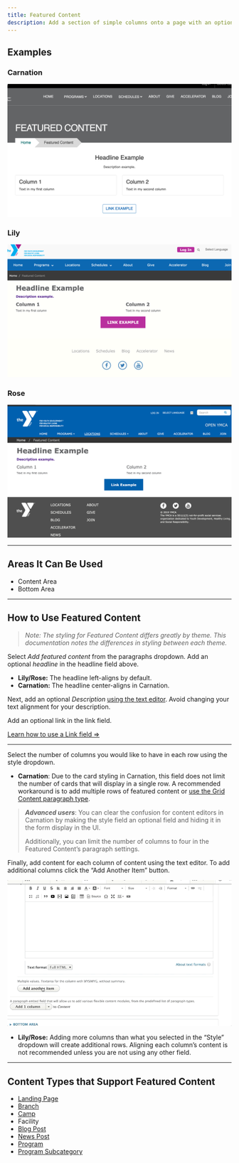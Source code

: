 ```yaml
---
title: Featured Content
description: Add a section of simple columns onto a page with an optional call-to-action button on the bottom, an optional title, and optional description.
---
```


## Examples

### Carnation
![Featured content in Carnation](paragraphs--featured-content--carnation.png)
### Lily
![Featured content in Lily](paragraphs--featured-content--lily.png)
### Rose
![Featured content in Rose](paragraphs--featured-content--rose.png)

---
## Areas It Can Be Used

* Content Area
* Bottom Area

---
## How to Use Featured Content

> *Note: The styling for Featured Content differs greatly by theme. This documentation notes the differences in styling between each theme.*

Select *Add featured content* from the paragraphs dropdown. Add an optional *headline* in the headline field above.

* **Lily/Rose:** The headline left-aligns by default.
* **Carnation:** The headline center-aligns in Carnation.

Next, add an optional *Description* [using the text editor](../../text-editor/basic-text-formatting). Avoid changing your text alignment for your description.

Add an optional link in the link field.

[Learn how to use a Link field ⇒](../../text-editor/adding-links)

---

Select the number of columns you would like to have in each row using the style dropdown.

* **Carnation**: Due to the card styling in Carnation, this field does not limit the number of cards that will display in a single row. A recommended workaround is to add multiple rows of featured content or [use the Grid Content paragraph type](../grid-content).

> ***Advanced users***: You can clear the confusion for content editors in Carnation by making the style field an optional field and hiding it in the form display in the UI.
>
> Additionally, you can limit the number of columns to four in the Featured Content’s paragraph settings.

Finally, add content for each column of content using the text editor. To add additional columns click the “Add Another Item” button.

![Featured content admin fields](paragraphs--featured-content--admin.gif)

* **Lily/Rose:** Adding more columns than what you selected in the “Style” dropdown will create additional rows. Aligning each column’s content is not recommended unless you are not using any other field.

---

## Content Types that Support Featured Content

* [Landing Page](../../content-types/landing-page)
* [Branch](../../content-types/branch)
* [Camp](../../content-types/camp)
* Facility
* [Blog Post](../../content-types/blog-post)
* [News Post](../../content-types/news-post)
* [Program](../../content-types/program)
* [Program Subcategory](../../content-types/program-subcategory)
